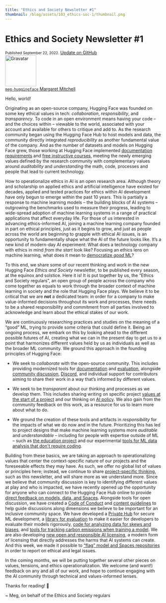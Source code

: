 ```yaml
---
title: "Ethics and Society Newsletter #1" 
thumbnail: /blog/assets/103_ethics-soc-1/thumbnail.png
---
```


# Ethics and Society Newsletter #1

<div class="blog-metadata">
    <small>Published September 22, 2022.</small>
    <a target="_blank" class="btn no-underline text-sm mb-5 font-sans" href="https://github.com/huggingface/blog/blob/main/ethics-soc-1.md">
        Update on GitHub
    </a>
</div>

<div class="author-card">
    <a href="/meg-huggingface"> 
        <img class="avatar avatar-user" src="https://avatars.githubusercontent.com/u/90473723?v=4" width=100 title="Gravatar">
        <div class="bfc">
            <code>meg-huggingface</code>
            <span class="fullname">Margaret Mitchell</span>
        </div>
    </a>
</div>


Hello, world!

Originating as an open-source company, Hugging Face was founded on some key ethical values in tech: _collaboration_, _responsibility_, and _transparency_. To code in an open environment means having your code – and the choices within – viewable to the world, associated with your account and available for others to critique and add to.  As the research community began using the Hugging Face Hub to host models and data, the community directly integrated _reproducibility_ as another fundamental value of the company. And as the number of datasets and models on Hugging Face grew, those working at Hugging Face implemented [documentation requirements](https://huggingface.co/docs/hub/models-cards) and [free instructive courses](https://huggingface.co/course/chapter1/1), meeting the newly emerging values defined by the research community with complementary values around _auditability_ and _understanding_ the math, code, processes and people that lead to current technology.

How to operationalize ethics in AI is an open research area. Although theory and scholarship on applied ethics and artificial intelligence have existed for decades, applied and tested practices for ethics within AI development have only begun to emerge within the past 10 years. This is partially a response to machine learning models – the building blocks of AI systems – outgrowing the benchmarks used to measure their progress, leading to wide-spread adoption of machine learning systems in a range of practical applications that affect everyday life. For those of us interested in advancing ethics-informed AI, joining a machine learning company founded in part on ethical principles, just as it begins to grow, and just as people across the world are beginning to grapple with ethical AI issues, is an opportunity to fundamentally shape what the AI of the future looks like. It’s a new kind of modern-day AI experiment: What does a technology company with ethics in mind _from the start_ look like? Focusing an ethics lens on machine learning, what does it mean to [democratize _good_ ML](https://huggingface.co/huggingface)?

To this end, we share some of our recent thinking and work in the new Hugging Face _Ethics and Society_ newsletter, to be published every season, at the equinox and solstice. Here it is! It is put together by us, the “Ethics and Society regulars”, an open group of people across the company who come together as equals to work through the broader context of machine learning in society and the role that Hugging Face plays. We believe it to be critical that we are **not** a dedicated team: in order for a company to make value-informed decisions throughout its work and processes, there needs to be a shared responsibility and commitment from all parties involved to acknowledge and learn about the ethical stakes of our work.

We are continuously researching practices and studies on the meaning of a “good” ML, trying to provide some criteria that could define it. Being an ongoing process, we embark on this by looking ahead to the different possible futures of AI, creating what we can in the present day to get us to a point that harmonizes different values held by us as individuals as well as the broader ML community.  We ground this approach in the founding principles of Hugging Face:

- We seek to _collaborate_ with the open-source community. This includes providing modernized tools for [documentation](https://huggingface.co/docs/hub/models-cards) and [evaluation](https://huggingface.co/blog/eval-on-the-hub), alongside [community discussion](https://huggingface.co/blog/community-update), [Discord](http://discuss.huggingface.co/t/join-the-hugging-face-discord/), and individual support for contributors aiming to share their work in a way that’s informed by different values. 

- We seek to be _transparent_ about our thinking and processes as we develop them. This includes sharing writing on specific project [values at the start of a project](https://huggingface.co/blog/ethical-charter-multimodal) and our thinking on [AI policy](https://huggingface.co/blog/us-national-ai-research-resource). We also gain from the community feedback on this work, as a resource for us to learn more about what to do. 

- We ground the creation of these tools and artifacts in _responsibility_ for the impacts of what we do now and in the future. Prioritizing this has led to project designs that make machine learning systems more _auditable_ and _understandable_ – including for people with expertise outside of ML – such as [the education project](https://huggingface.co/blog/education) and our experimental [tools for ML data analysis that don't require coding](https://huggingface.co/spaces/huggingface/data-measurements-tool).

Building from these basics, we are taking an approach to operationalizing values that center the context-specific nature of our projects and the foreseeable effects they may have. As such, we offer no global list of values or principles here; instead, we continue to share [project-specific thinking](https://huggingface.co/blog/ethical-charter-multimodal), such as this newsletter, and will share more as we understand more. Since we believe that community discussion is key to identifying different values at play and who is impacted, we have recently opened up the opportunity for anyone who can connect to the Hugging Face Hub online to provide [direct feedback on models, data, and Spaces](https://huggingface.co/blog/community-update). Alongside tools for open discussion, we have created a [Code of Conduct](https://huggingface.co/code-of-conduct) and [content guidelines](https://huggingface.co/content-guidelines) to help guide discussions along dimensions we believe to be important for an inclusive community space. We have developed a [Private Hub](https://huggingface.co/blog/introducing-private-hub) for secure ML development, a [library for evaluation](https://huggingface.co/blog/eval-on-the-hub) to make it easier for developers to evaluate their models rigorously, [code for analyzing data for skews and biases](https://github.com/huggingface/data-measurements-tool), and [tools for tracking carbon emissions when training a model](https://huggingface.co/blog/carbon-emissions-on-the-hub). We are also developing [new open and responsible AI licensing](https://huggingface.co/blog/open_rail), a modern form of licensing that directly addresses the harms that AI systems can create. And this week, we made it possible to [“flag” model and Spaces repositories](https://twitter.com/GiadaPistilli/status/1571865167092396033) in order to report on ethical and legal issues.

In the coming months, we will be putting together several other pieces on values, tensions, and ethics operationalization. We welcome (and want!) feedback on any and all of our work, and hope to continue engaging with the AI community through technical and values-informed lenses. 

Thanks for reading! 🤗

~ Meg, on behalf of the Ethics and Society regulars
